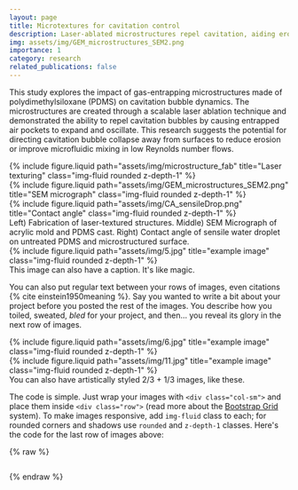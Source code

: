 ```yaml
---
layout: page
title: Microtextures for cavitation control
description: Laser-ablated microstructures repel cavitation, aiding erosion control and enhancing microfluidic mixing.
img: assets/img/GEM_microstructures_SEM2.png
importance: 1
category: research
related_publications: false
---
```


This study explores the impact of gas-entrapping microstructures made of polydimethylsiloxane (PDMS) on cavitation bubble dynamics. The microstructures are created through a scalable laser ablation technique and demonstrated the ability to repel cavitation bubbles by causing entrapped air pockets to expand and oscillate. This research suggests the potential for directing cavitation bubble collapse away from surfaces to reduce erosion or improve microfluidic mixing in low Reynolds number flows.


<div class="row">
    <div class="col-sm mt-3 mt-md-0">
        {% include figure.liquid path="assets/img/microstructure_fab" title="Laser texturing" class="img-fluid rounded z-depth-1" %}
    </div>
    <div class="col-sm mt-3 mt-md-0">
        {% include figure.liquid path="assets/img/GEM_microstructures_SEM2.png" title="SEM micrograph" class="img-fluid rounded z-depth-1" %}
    </div>
    <div class="col-sm mt-3 mt-md-0">
        {% include figure.liquid path="assets/img/CA_sensileDrop.png" title="Contact angle" class="img-fluid rounded z-depth-1" %}
    </div>
</div>
<div class="caption">
    Left) Fabrication of laser-textured structures. Middle) SEM Micrograph of acrylic mold and PDMS cast. Right) Contact angle of sensile water droplet on untreated PDMS and microstructured surface.
</div>
<div class="row">
    <div class="col-sm mt-3 mt-md-0">
        {% include figure.liquid path="assets/img/5.jpg" title="example image" class="img-fluid rounded z-depth-1" %}
    </div>
</div>
<div class="caption">
    This image can also have a caption. It's like magic.
</div>

You can also put regular text between your rows of images, even citations {% cite einstein1950meaning %}.
Say you wanted to write a bit about your project before you posted the rest of the images.
You describe how you toiled, sweated, _bled_ for your project, and then... you reveal its glory in the next row of images.

<div class="row justify-content-sm-center">
    <div class="col-sm-8 mt-3 mt-md-0">
        {% include figure.liquid path="assets/img/6.jpg" title="example image" class="img-fluid rounded z-depth-1" %}
    </div>
    <div class="col-sm-4 mt-3 mt-md-0">
        {% include figure.liquid path="assets/img/11.jpg" title="example image" class="img-fluid rounded z-depth-1" %}
    </div>
</div>
<div class="caption">
    You can also have artistically styled 2/3 + 1/3 images, like these.
</div>

The code is simple.
Just wrap your images with `<div class="col-sm">` and place them inside `<div class="row">` (read more about the <a href="https://getbootstrap.com/docs/4.4/layout/grid/">Bootstrap Grid</a> system).
To make images responsive, add `img-fluid` class to each; for rounded corners and shadows use `rounded` and `z-depth-1` classes.
Here's the code for the last row of images above:

{% raw %}

```html
```

{% endraw %}
